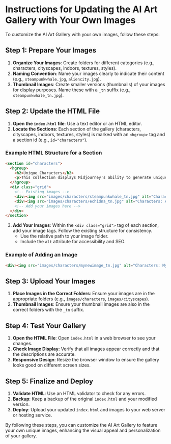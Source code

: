 
# Instructions for Updating the AI Art Gallery with Your Own Images

To customize the AI Art Gallery with your own images, follow these steps:

## Step 1: Prepare Your Images
1. **Organize Your Images**: Create folders for different categories (e.g., characters, cityscapes, indoors, textures, styles).
2. **Naming Convention**: Name your images clearly to indicate their content (e.g., `steampunkwhale.jpg`, `aliencity.jpg`).
3. **Thumbnail Images**: Create smaller versions (thumbnails) of your images for display purposes. Name these with a `_tn` suffix (e.g., `steampunkwhale_tn.jpg`).

## Step 2: Update the HTML File
1. **Open the `index.html` file**: Use a text editor or an HTML editor.
2. **Locate the Sections**: Each section of the gallery (characters, cityscapes, indoors, textures, styles) is marked with an `<hgroup>` tag and a section id (e.g., `id="characters"`).

### Example HTML Structure for a Section
```html
<section id="characters">
  <hgroup>
    <h2>Unique Characters</h2>
    <p>This collection displays Midjourney's ability to generate unique characters. It includes fantastical beings and reimagined creatures that showcase the AI's creative capabilities.</p>
  </hgroup>
  <div class="grid">
    <!-- Existing images -->
    <div><img src="images/characters/steampunkwhale_tn.jpg" alt="Characters: Steampunk Whale - a whale with mechanical gears and brass fittings" /></div>
    <div><img src="images/characters/echidna_tn.jpg" alt="Characters: An echidna in the forest wearing a baseball hat" /></div>
    <!-- Add your images here -->
  </div>
</section>
```

3. **Add Your Images**: Within the `<div class="grid">` tag of each section, add your image tags. Follow the existing structure for consistency.
   - Use the relative path to your image folder.
   - Include the `alt` attribute for accessibility and SEO.

### Example of Adding an Image
```html
<div><img src="images/characters/mynewimage_tn.jpg" alt="Characters: My New Image - description of the image" /></div>
```

## Step 3: Upload Your Images
1. **Place Images in the Correct Folders**: Ensure your images are in the appropriate folders (e.g., `images/characters`, `images/cityscapes`).
2. **Thumbnail Images**: Ensure your thumbnail images are also in the correct folders with the `_tn` suffix.

## Step 4: Test Your Gallery
1. **Open the HTML File**: Open `index.html` in a web browser to see your changes.
2. **Check Image Display**: Verify that all images appear correctly and that the descriptions are accurate.
3. **Responsive Design**: Resize the browser window to ensure the gallery looks good on different screen sizes.

## Step 5: Finalize and Deploy
1. **Validate HTML**: Use an HTML validator to check for any errors.
2. **Backup**: Keep a backup of the original `index.html` and your modified version.
3. **Deploy**: Upload your updated `index.html` and images to your web server or hosting service.

By following these steps, you can customize the AI Art Gallery to feature your own unique images, enhancing the visual appeal and personalization of your gallery.
